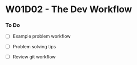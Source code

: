 # W01D02 - The Dev Workflow

### To Do
- [ ] Example problem workflow
- [ ] Problem solving tips
- [ ] Review git workflow

















